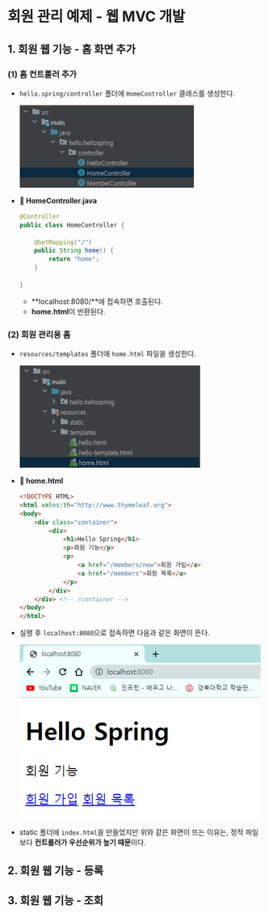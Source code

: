 # 회원 관리 예제 - 웹 MVC 개발

## 1. 회원 웹 기능 - 홈 화면 추가

### (1) 홈 컨트롤러 추가

- `hello.spring/controller` 폴더에 `HomeController` 클래스를 생성한다.

  ![image-20230714205236366](Assets/08_회원_관리_예제-웹_MVC_개발.assets/image-20230714205236366.png)



- **📑 HomeController.java**

  ```java
  @Controller
  public class HomeController {
  
      @GetMapping("/")
      public String home() {
          return "home";
      }
  
  }
  ```

  - **localhost:8080/**에 접속하면 호출된다.
  - **home.html**이 반환된다.



### (2) 회원 관리용 홈

- `resources/templates` 폴더에 `home.html` 파일을 생성한다.

  ![image-20230714205644850](Assets/08_회원_관리_예제-웹_MVC_개발.assets/image-20230714205644850.png)



- **📑 home.html**

  ```html
  <!DOCTYPE HTML>
  <html xmlns:th="http://www.thymeleaf.org">
  <body>
      <div class="container">
          <div>
              <h1>Hello Spring</h1>
              <p>회원 기능</p>
              <p>
                  <a href="/members/new">회원 가입</a>
                  <a href="/members">회원 목록</a>
              </p>
          </div>
      </div> <!-- /container -->
  </body>
  </html>
  ```



- 실행 후 `localhost:8080`으로 접속하면 다음과 같은 화면이 뜬다.

  ![image-20230714205906941](Assets/08_회원_관리_예제-웹_MVC_개발.assets/image-20230714205906941.png)



- static 폴더에 `index.html`을 만들었지만 위와 같은 화면이 뜨는 이유는, 정적 파일보다 **컨트롤러가 우선순위가 높기 때문**이다.



## 2. 회원 웹 기능 - 등록

## 3. 회원 웹 기능 - 조회